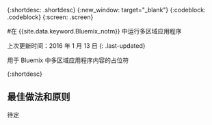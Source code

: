 {:shortdesc: .shortdesc}
{:new_window: target="_blank"}
{:codeblock: .codeblock}
{:screen: .screen}

#在 {{site.data.keyword.Bluemix_notm}} 中运行多区域应用程序

上次更新时间：2016 年 1 月 13 日
{: .last-updated}


用于 Bluemix 中多区域应用程序内容的占位符

{:shortdesc}

## 最佳做法和原则
待定
